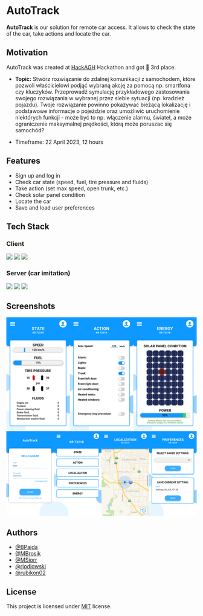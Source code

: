 # AutoTrack

**AutoTrack** is our solution for remote car access. It allows to check the state of the car, take actions and locate the car.
 
## Motivation
AutoTrack was created at [HackAGH](https://hack.samorzad.agh.edu.pl/) Hackathon and got 🥉 3rd place.

- **Topic:** Stwórz rozwiązanie do zdalnej komunikacji z samochodem, które pozwoli właścicielowi podjąć wybraną akcję za pomocą np. smartfona czy kluczyków.
Przeprowadź symulację przykładowego zastosowania swojego rozwiązania w wybranej przez siebie sytuacji (np. kradzież pojazdu).
Twoje rozwiązanie powinno pokazywać bieżącą lokalizację i podstawowe informacje o pojeździe oraz umożliwić uruchomienie niektórych funkcji - może być to np. włączenie alarmu, świateł, a może ograniczenie maksymalnej prędkości, którą może poruszac się samochód?

- Timeframe: 22 April 2023, 12 hours


## Features

- Sign up and log in
- Check car state (speed, fuel, tire pressure and fluids)
- Take action (set max speed, open trunk, etc.)
- Check solar panel condition
- Locate the car
- Save and load user preferences

## Tech Stack

### Client
<img src="https://img.shields.io/badge/Typescript-3178C6?logo=TypeScript&logoColor=white&style=for-the-badge"/> <img src="https://img.shields.io/badge/React-20232A?style=for-the-badge&logo=react&logoColor=61DAFB"/> <img src="https://img.shields.io/badge/MUI-007FFF?style=for-the-badge&logo=mui&logoColor=61DAFB"/>

### Server (car imitation)
<img src="https://img.shields.io/badge/Node.js-339933?logo=Node.js&logoColor=white&style=for-the-badge"/> <img src="https://img.shields.io/badge/Express-000000?logo=Express&logoColor=white&style=for-the-badge"/> <img src="https://img.shields.io/badge/Typescript-3178C6?logo=TypeScript&logoColor=white&style=for-the-badge"/>

## Screenshots

<img src="./media/367.png">
<img src="./media/1254.png">

## Authors

- [@BPajda](https://github.com/BPajda)
- [@MBrosik](https://github.com/MBrosik)
- [@MSiorr](https://github.com/MSiorr)
- [@rjodlowski](https://github.com/rjodlowski)
- [@rubikon02](https://github.com/rubikon02)

## License

This project is licensed under [MIT](./LICENSE) license.